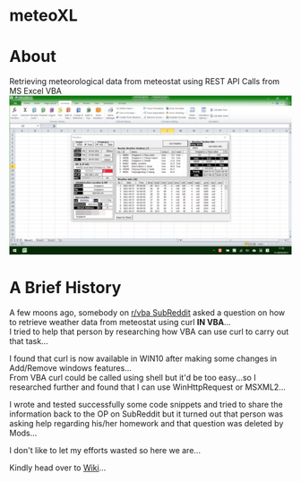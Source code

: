 # meteoXL
# About
Retrieving meteorological data from meteostat using REST API Calls from MS Excel VBA
![meteoXL MainUI](/images/meteoXL%20on%202021-05-28_11-33-38%20masked.png)

# A Brief History
A few moons ago, somebody on [r/vba SubReddit](https://www.reddit.com/r/vba/) asked a question on how to retrieve weather data from meteostat using curl <b>IN VBA</b>...\
I tried to help that person by researching how VBA can use curl to carry out that task...

I found that curl is now available in WIN10 after making some changes in Add/Remove windows features...\
From VBA curl could be called using shell but it'd be too easy...so I researched further and found that I can use WinHttpRequest or MSXML2...

I wrote and tested successfully some code snippets and tried to share the information back to the OP on SubReddit but it turned out that person was asking help regarding his/her homework and that question was deleted by Mods...

I don't like to let my efforts wasted so here we are...

Kindly head over to [Wiki](https://github.com/NLYinMaung/meteoXL/wiki)...
